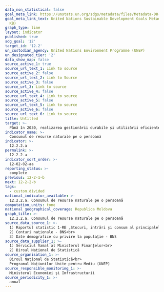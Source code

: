 ```yaml
---
data_non_statistical: false
goal_meta_link: https://unstats.un.org/sdgs/metadata/files/Metadata-08-04-02.pdf
goal_meta_link_text: United Nations Sustainable Development Goals Metadata (PDF 783
  KB)
graph_type: line
layout: indicator
published: true
sdg_goal: '12'
target_id: '12.2'
un_custodian_agency: United Nations Environment Programme (UNEP)
un_designated_tier: '2'
data_show_map: false
source_active_1: true
source_url_text_1: Link to source
source_active_2: false
source_url_text_2: Link to Source
source_active_3: false
source_url_3: Link to source
source_active_4: false
source_url_text_4: Link to source
source_active_5: false
source_url_text_5: Link to source
source_active_6: false
source_url_text_6: Link to source
title: Untitled
target: >-
  Până în 2030, realizarea gestionării durabile și utilizării eficiente a resurselor naturale
indicator_name: >-
  Consumul de resurse naturale pe o persoană
indicator: >-
  12.2.2.a
permalink: >-
  12-2-2-a
indicator_sort_order: >-
  12-02-02-aa
reporting_status: >-
  complete
previous: 12-2-1-b
next: 12-2-2-b
tags:
  - custom.divided
national_indicator_available: >-
  12.2.2.a. Consumul de resurse naturale pe o persoană
computation_units: tone
national_geographical_coverage: Republica Moldova
graph_title: >-
  12.2.2.a. Consumul de resurse naturale pe o persoană
source_data_source_1: >-
  1) Raportul statistic 1-RE „Stocuri, intrări și consum al principalelor resurse de energie” - BNS<br> 
  2) Conturi naționale - BNS<br> 
  3) Date demografice cu privire la populație - BNS
source_data_supplier_1: >-
  1) Serviciul Vamal al Ministerul Finanțelor<br> 
  2) Biroul Național de Statistică
source_organisation_1: >-
  Biroul Național de Statistică<br> 
  Programul Națiunilor Unite pentru Mediu (UNEP)
source_responsible_monitoring_1: >-
  Ministerul Economiei și Infrastructurii
source_periodicity_1: >-
  anual
---
```

